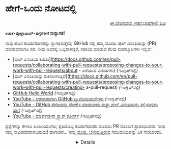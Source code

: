 # ಹೇಗೆ-ಒಂದು ನೋಟದಲ್ಲಿ ️

<div align="right" markdown="1">

*[ಈ ಲೇಖನವನ್ನು ಇತರ ಭಾಷೆಗಳಲ್ಲಿ ಓದಿ](README.md#translations)*

</div>

**`ಉಚಿತ-ಪ್ರೋಗ್ರಾಮಿಂಗ್-ಪುಸ್ತಕಗಳಿಗೆ` ಸುಸ್ವಾಗತ!**

ನಾವು ಹೊಸ ಕೊಡುಗೆದಾರರನ್ನು ಸ್ವಾಗತಿಸುತ್ತೇವೆ; GitHub ನಲ್ಲಿ ತಮ್ಮ ಮೊದಲ ಪುಲ್ ವಿನಂತಿಯನ್ನು (PR) ಮಾಡುವವರಿಗೂ ಸಹ. ನೀವು ಅವರಲ್ಲಿ ಒಬ್ಬರಾಗಿದ್ದರೆ, ಸಹಾಯ ಮಾಡುವ ಕೆಲವು ಸಂಪನ್ಮೂಲಗಳು ಇಲ್ಲಿವೆ:

* [ಪುಲ್ ವಿನಂತಿಯ ಕುರಿತು](https://docs.github.com/en/pull-requests/collaborating-with-pull-requests/proposing-changes-to-your-work-with-pull-requests/about - ಎಳೆಯುವ ವಿನಂತಿಗಳು) *(ಇಂಗ್ಲಿಷ್‌ನಲ್ಲಿ)*
* [ಪುಲ್ ವಿನಂತಿಯನ್ನು ರಚಿಸಲಾಗುತ್ತಿದೆ](https://docs.github.com/en/pull-requests/collaborating-with-pull-requests/proposing-changes-to-your-work-with-pull-requests/creating- a-pull-request) *(ಇಂಗ್ಲಿಷ್‌ನಲ್ಲಿ)*
* [GitHub Hello World](https://docs.github.com/en/get-started/quickstart/hello-world) *(ಇಂಗ್ಲಿಷ್‌ನಲ್ಲಿ)*
* [YouTube - ಆರಂಭಿಕರಿಗಾಗಿ GitHub ಟ್ಯುಟೋರಿಯಲ್‌ಗಳು](https://www.youtube.com/watch?v=0fKg7e37bQE) *(ಇಂಗ್ಲಿಷ್‌ನಲ್ಲಿ)*
* [YouTube - GitHub ರೆಪೋವನ್ನು ಫೋರ್ಕ್ ಮಾಡುವುದು ಮತ್ತು ಪುಲ್ ವಿನಂತಿಯನ್ನು ಸಲ್ಲಿಸುವುದು ಹೇಗೆ](https://www.youtube.com/watch?v=G1I3HF4YWEw) *(ಇಂಗ್ಲಿಷ್‌ನಲ್ಲಿ)*
* [YouTube - ಮಾರ್ಕ್‌ಡೌನ್ ಕ್ರ್ಯಾಶ್ ಕೋರ್ಸ್](https://www.youtube.com/watch?v=HUBNt18RFbo) *(ಇಂಗ್ಲಿಷ್‌ನಲ್ಲಿ)*


ಪ್ರಶ್ನೆಗಳನ್ನು ಕೇಳಲು ಹಿಂಜರಿಯಬೇಡಿ; ಪ್ರತಿಯೊಬ್ಬ ಕೊಡುಗೆದಾರರು ಮೊದಲು PR ನೊಂದಿಗೆ ಪ್ರಾರಂಭಿಸಿದರು. ನೀವು ನಮ್ಮ ಸಾವಿರದವರಾಗಬಹುದು! ಹಾಗಾದರೆ... ನಮ್ಮ [ದೊಡ್ಡ, ಬೆಳೆಯುತ್ತಿರುವ](https://www.apiseven.com/en/contributor-graph?chart=contributorOverTime&repo=ebookfoundation/free-programming-books) ಸಮುದಾಯವನ್ನು ಏಕೆ ಸೇರಬಾರದು.

<details align="center" markdown="1">
<ಸಾರಾಂಶ>ಬಳಕೆದಾರರ ಬೆಳವಣಿಗೆ ವರ್ಸಸ್ (ವಿರುದ್ಧ) ಸಮಯದ ಗ್ರಾಫ್ ವೀಕ್ಷಿಸಲು ಕ್ಲಿಕ್ ಮಾಡಿ.</ ಸಾರಾಂಶ>

[![EbookFoundation/free-programming-books's Contributor over time Graph](https://contributor-overtime-api.apiseven.com/contributors-svg?chart=contributorOverTime&repo=ebookfoundation/free-programming-books)](https: http://www.apiseven.com/en/contributor-graph?chart=contributorOverTime&repo=ebookfoundation/free-programming-books)

[![EbookFoundation/free-programming-books ನ ಮಾಸಿಕ ಸಕ್ರಿಯ ಕೊಡುಗೆದಾರರ ಗ್ರಾಫ್](https://contributor-overtime-api.apiseven.com/contributors-svg?chart=contributorMonthlyActivity&repo=ebookfoundation/free-programming-books)]( //www.apiseven.com/en/contributor-graph?chart=contributorMonthlyActivity&repo=ebookfoundation/free-programming-books)

</ವಿವರಗಳು>

ನೀವು ಅನುಭವಿ ಓಪನ್ ಸೋರ್ಸ್ ಕೊಡುಗೆದಾರರಾಗಿದ್ದರೂ ಸಹ, ನಿಮ್ಮನ್ನು ಟ್ರಿಪ್ ಮಾಡುವ ವಿಷಯಗಳಿವೆ. ಒಮ್ಮೆ ನೀವು ನಿಮ್ಮ PR ಅನ್ನು ಸಲ್ಲಿಸಿದರೆ, ***GitHub ಕ್ರಿಯೆಗಳು* *ಲಿಂಟರ್* ಅನ್ನು ರನ್ ಮಾಡುತ್ತದೆ, ಆಗಾಗ್ಗೆ ಅಂತರ ಅಥವಾ ವರ್ಣಮಾಲೆಯಲ್ಲಿ ಸಣ್ಣ ಸಮಸ್ಯೆಗಳನ್ನು ಕಂಡುಕೊಳ್ಳುತ್ತದೆ**. ನೀವು ಹಸಿರು ಬಟನ್ ಅನ್ನು ಪಡೆದರೆ, ಎಲ್ಲವೂ ಪರಿಶೀಲನೆಗೆ ಸಿದ್ಧವಾಗಿದೆ, ಆದರೆ ಇಲ್ಲದಿದ್ದರೆ, ಲಿಂಟರ್ ಯಾವುದು ಇಷ್ಟವಾಗಲಿಲ್ಲ ಎಂಬುದನ್ನು ಕಂಡುಹಿಡಿಯಲು ವಿಫಲವಾದ ಚೆಕ್‌ನ ಕೆಳಗೆ "ವಿವರಗಳು" ಕ್ಲಿಕ್ ಮಾಡಿ. ಸಮಸ್ಯೆಯನ್ನು ಪರಿಹರಿಸಿ ಮತ್ತು ನಿಮ್ಮ PR ಗೆ ಬದ್ಧತೆಯನ್ನು ಸೇರಿಸಿ.

ಅಂತಿಮವಾಗಿ, ನೀವು ಸೇರಿಸಲು ಬಯಸುವ ಸಂಪನ್ಮೂಲವು `ಉಚಿತ-ಪ್ರೋಗ್ರಾಮಿಂಗ್-ಪುಸ್ತಕಗಳಿಗೆ" ಸೂಕ್ತವಾಗಿದೆಯೇ ಎಂದು ನಿಮಗೆ ಖಚಿತವಿಲ್ಲದಿದ್ದರೆ, [ಕಾಂಟ್ರಿಬ್ಯೂಟಿಂಗ್](CONTRIBUTING.md) ನಲ್ಲಿನ ನಿರ್ದೇಶನಗಳನ್ನು ಓದಿ. ([ಅನುವಾದಗಳು](README.md#translations))

** ವೆಬ್‌ಸೈಟ್ [ಲಿಂಕ್](https://ebookfoundation.github.io/free-programming-books/)**
